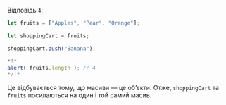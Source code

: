 Відповідь `4`:


```js run
let fruits = ["Apples", "Pear", "Orange"];

let shoppingCart = fruits;

shoppingCart.push("Banana");

*!*
alert( fruits.length ); // 4
*/!*
```

Це відбувається тому, що масиви — це об’єкти. Отже, `shoppingCart` та `fruits` посилаються на один і той самий масив.
